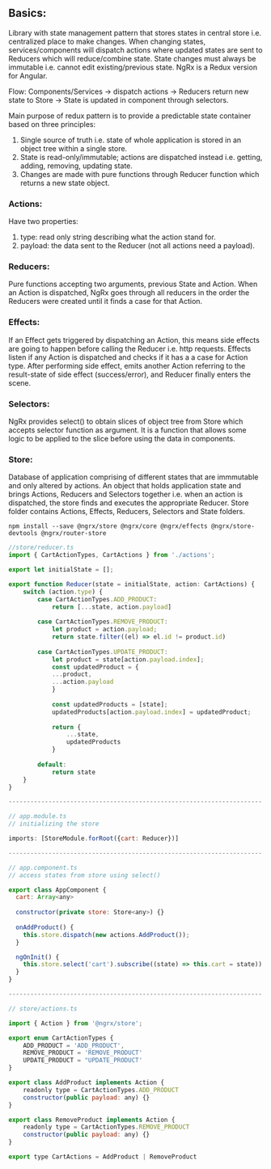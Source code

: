 ## Basics:
Library with state management pattern that stores states in central store i.e. centralized place to make changes. When changing states, services/components will dispatch actions where updated states are sent to Reducers which will reduce/combine state. State changes must always be immutable i.e. cannot edit existing/previous state. NgRx is a Redux version for Angular. 

Flow: Components/Services -> dispatch actions -> Reducers return new state to Store -> State is updated in component through selectors.

Main purpose of redux pattern is to provide a predictable state container based on three principles:
1) Single source of truth i.e. state of whole application is stored in an object tree within a single store.
2) State is read-only/immutable; actions are dispatched instead i.e. getting, adding, removing, updating state.
3) Changes are made with pure functions through Reducer function which returns a new state object.  

### Actions:
Have two properties:
1) type: read only string describing what the action stand for.
2) payload: the data sent to the Reducer (not all actions need a payload).

### Reducers:
Pure functions accepting two arguments, previous State and Action. When an Action is dispatched, NgRx goes through all reducers in the order the Reducers were created until it finds a case for that Action. 

### Effects:
If an Effect gets triggered by dispatching an Action, this means side effects are going to happen before calling the Reducer i.e. http requests. Effects listen if any Action is dispatched and checks if it has a a case for Action type. After performing side effect, emits another Action referring to the result-state of side effect (success/error), and Reducer finally enters the scene.

### Selectors: 
NgRx provides select() to obtain slices of object tree from Store which accepts selector function as argument. It is a function that allows some logic to be applied to the slice before using the data in components.

### Store:
Database of application comprising of different states that are immmutable and only altered by actions. An object that holds application state and brings Actions, Reducers and Selectors together i.e. when an action is dispatched, the store finds and executes the appropriate Reducer. Store folder contains Actions, Effects, Reducers, Selectors and State folders.


```
npm install --save @ngrx/store @ngrx/core @ngrx/effects @ngrx/store-devtools @ngrx/router-store
```

```javascript
//store/reducer.ts
import { CartActionTypes, CartActions } from './actions';

export let initialState = [];

export function Reducer(state = initialState, action: CartActions) {
    switch (action.type) {
        case CartActionTypes.ADD_PRODUCT:
            return [...state, action.payload]
        
        case CartActionTypes.REMOVE_PRODUCT:
            let product = action.payload;
            return state.filter((el) => el.id != product.id)
        
        case CartActionTypes.UPDATE_PRODUCT:
            let product = state[action.payload.index];
            const updatedProduct = {
            ...product,
            ...action.payload
            }
            
            const updatedProducts = [state];
            updatedProducts[action.payload.index] = updatedProduct;
            
            return {
                ...state,
                updatedProducts
            }
        
        default:
            return state
    }
}

----------------------------------------------------------------------

// app.module.ts
// initializing the store

imports: [StoreModule.forRoot({cart: Reducer})]

----------------------------------------------------------------------

// app.component.ts
// access states from store using select()

export class AppComponent {
  cart: Array<any>
  
  constructor(private store: Store<any>) {}
  
  onAddProduct() {
    this.store.dispatch(new actions.AddProduct());
  }

  ngOnInit() {
    this.store.select('cart').subscribe((state) => this.cart = state))
  }
}

----------------------------------------------------------------------

// store/actions.ts

import { Action } from '@ngrx/store';

export enum CartActionTypes {
    ADD_PRODUCT = 'ADD_PRODUCT',
    REMOVE_PRODUCT = 'REMOVE_PRODUCT'
    UPDATE_PRODUCT = "UPDATE_PRODUCT'
}

export class AddProduct implements Action {
    readonly type = CartActionTypes.ADD_PRODUCT
    constructor(public payload: any) {}
}

export class RemoveProduct implements Action {
    readonly type = CartActionTypes.REMOVE_PRODUCT
    constructor(public payload: any) {}
}

export type CartActions = AddProduct | RemoveProduct


```
